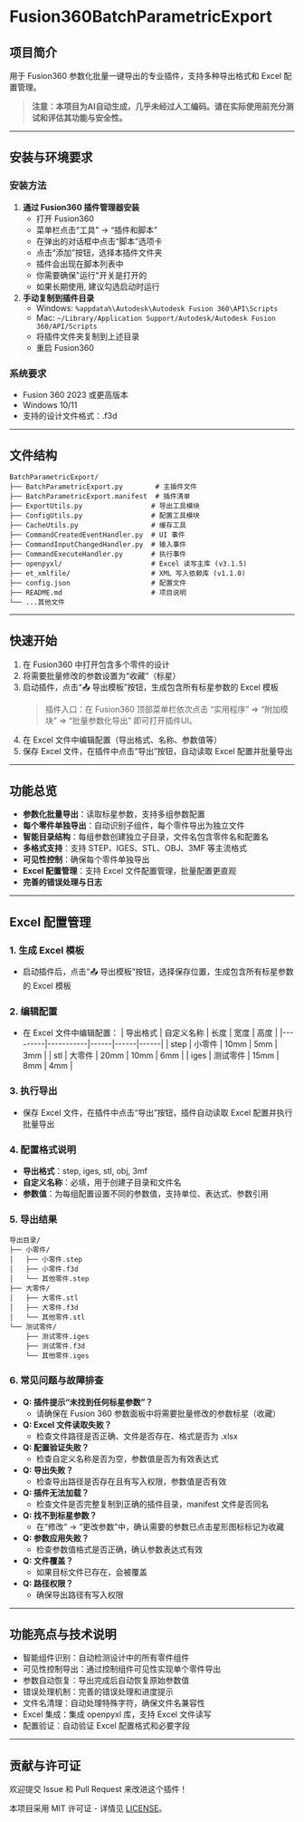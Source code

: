 # Fusion360BatchParametricExport

## 项目简介

用于 Fusion360 参数化批量一键导出的专业插件，支持多种导出格式和 Excel 配置管理。

> **注意：本项目为AI自动生成，几乎未经过人工编码。请在实际使用前充分测试和评估其功能与安全性。**

---

## 安装与环境要求

### 安装方法
1. **通过 Fusion360 插件管理器安装**
   - 打开 Fusion360
   - 菜单栏点击“工具” → “插件和脚本”
   - 在弹出的对话框中点击“脚本”选项卡
   - 点击“添加”按钮，选择本插件文件夹
   - 插件会出现在脚本列表中
   - 你需要确保"运行"开关是打开的
   - 如果长期使用, 建议勾选启动时运行
2. **手动复制到插件目录**
   - Windows: `%appdata%\Autodesk\Autodesk Fusion 360\API\Scripts`
   - Mac: `~/Library/Application Support/Autodesk/Autodesk Fusion 360/API/Scripts`
   - 将插件文件夹复制到上述目录
   - 重启 Fusion360

### 系统要求
- Fusion 360 2023 或更高版本
- Windows 10/11
- 支持的设计文件格式：.f3d

---

## 文件结构

```
BatchParametricExport/
├── BatchParametricExport.py        # 主插件文件
├── BatchParametricExport.manifest  # 插件清单
├── ExportUtils.py                 # 导出工具模块
├── ConfigUtils.py                 # 配置工具模块
├── CacheUtils.py                  # 缓存工具
├── CommandCreatedEventHandler.py  # UI 事件
├── CommandInputChangedHandler.py  # 输入事件
├── CommandExecuteHandler.py       # 执行事件
├── openpyxl/                      # Excel 读写主库 (v3.1.5)
├── et_xmlfile/                    # XML 写入依赖库 (v1.1.0)
├── config.json                    # 配置文件
├── README.md                      # 项目说明
└── ...其他文件
```

---

## 快速开始

1. 在 Fusion360 中打开包含多个零件的设计
2. 将需要批量修改的参数设置为“收藏”（标星）
3. 启动插件，点击“📤 导出模板”按钮，生成包含所有标星参数的 Excel 模板
    > 插件入口：在 Fusion360 顶部菜单栏依次点击 “实用程序” => “附加模块” => “批量参数化导出” 即可打开插件UI。
4. 在 Excel 文件中编辑配置（导出格式、名称、参数值等）
5. 保存 Excel 文件，在插件中点击“导出”按钮，自动读取 Excel 配置并批量导出

---

## 功能总览

- **参数化批量导出**：读取标星参数，支持多组参数配置
- **每个零件单独导出**：自动识别子组件，每个零件导出为独立文件
- **智能目录结构**：每组参数创建独立子目录，文件名包含零件名和配置名
- **多格式支持**：支持 STEP、IGES、STL、OBJ、3MF 等主流格式
- **可见性控制**：确保每个零件单独导出
- **Excel 配置管理**：支持 Excel 文件配置管理，批量配置更直观
- **完善的错误处理与日志**

---

## Excel 配置管理

### 1. 生成 Excel 模板
- 启动插件后，点击“📤 导出模板”按钮，选择保存位置，生成包含所有标星参数的 Excel 模板

### 2. 编辑配置
- 在 Excel 文件中编辑配置：
  | 导出格式 | 自定义名称 | 长度 | 宽度 | 高度 |
  |---------|-----------|------|------|------|
  | step    | 小零件    | 10mm | 5mm  | 3mm  |
  | stl     | 大零件    | 20mm | 10mm | 6mm  |
  | iges    | 测试零件  | 15mm | 8mm  | 4mm  |

### 3. 执行导出
- 保存 Excel 文件，在插件中点击“导出”按钮，插件自动读取 Excel 配置并执行批量导出

### 4. 配置格式说明
- **导出格式**：step, iges, stl, obj, 3mf
- **自定义名称**：必填，用于创建子目录和文件名
- **参数值**：为每组配置设置不同的参数值，支持单位、表达式、参数引用

### 5. 导出结果
```
导出目录/
├── 小零件/
│   ├── 小零件.step
│   ├── 小零件.f3d
│   └── 其他零件.step
├── 大零件/
│   ├── 大零件.stl
│   ├── 大零件.f3d
│   └── 其他零件.stl
└── 测试零件/
    ├── 测试零件.iges
    ├── 测试零件.f3d
    └── 其他零件.iges
```

### 6. 常见问题与故障排查
- **Q: 插件提示“未找到任何标星参数”？**
  - 请确保在 Fusion 360 参数面板中将需要批量修改的参数标星（收藏）
- **Q: Excel 文件读取失败？**
  - 检查文件路径是否正确、文件是否存在、格式是否为 .xlsx
- **Q: 配置验证失败？**
  - 检查自定义名称是否为空，参数值是否为有效表达式
- **Q: 导出失败？**
  - 检查导出路径是否存在且有写入权限，参数值是否有效
- **Q: 插件无法加载？**
  - 检查文件是否完整复制到正确的插件目录，manifest 文件是否同名
- **Q: 找不到标星参数？**
  - 在“修改” → “更改参数”中，确认需要的参数已点击星形图标标记为收藏
- **Q: 参数应用失败？**
  - 检查参数值格式是否正确，确认参数表达式有效
- **Q: 文件覆盖？**
  - 如果目标文件已存在，会被覆盖
- **Q: 路径权限？**
  - 确保导出路径有写入权限

---

## 功能亮点与技术说明

- 智能组件识别：自动检测设计中的所有零件组件
- 可见性控制导出：通过控制组件可见性实现单个零件导出
- 参数自动恢复：导出完成后自动恢复原始参数值
- 错误处理机制：完善的错误处理和进度提示
- 文件名清理：自动处理特殊字符，确保文件名兼容性
- Excel 集成：集成 openpyxl 库，支持 Excel 文件读写
- 配置验证：自动验证 Excel 配置格式和必要字段

---

## 贡献与许可证

欢迎提交 Issue 和 Pull Request 来改进这个插件！

本项目采用 MIT 许可证 - 详情见 [LICENSE](LICENSE)。